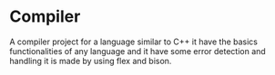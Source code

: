 # Compiler
A compiler project for a language similar to C++ it have the basics functionalities of any language and it have some error detection and handling it is made by using flex and bison.
